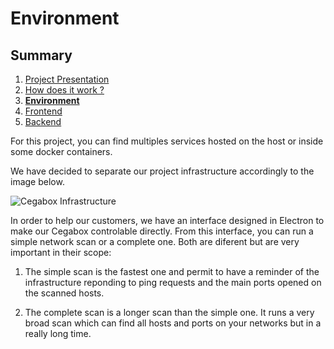 # Environment

## Summary

1. [Project Presentation](project.html)
2. [How does it work ?](working.html)
3. [**Environment**](env.html)
4. [Frontend](front.html)
5. [Backend](back.html)

For this project, you can find multiples services hosted on the host or inside some docker containers.

We have decided to separate our project infrastructure accordingly to the image below.

![Cegabox Infrastructure](https://cebago.github.io/Cegabox/img/cegabox-infra.png)

In order to help our customers, we have an interface designed in Electron to make our Cegabox controlable directly. From this interface, you can run a simple network scan or a complete one. Both are diferent but are very important in their scope:

1) The simple scan is the fastest one and permit to have a reminder of the infrastructure reponding to ping requests and the main ports opened on the scanned hosts.

2) The complete scan is a longer scan than the simple one. It runs a very broad scan which can find all hosts and ports on your networks but in a really long time.
